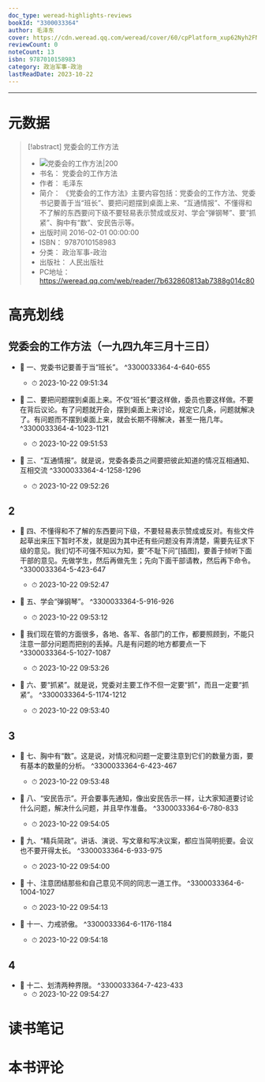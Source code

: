 ```yaml
---
doc_type: weread-highlights-reviews
bookId: "3300033364"
author: 毛泽东
cover: https://cdn.weread.qq.com/weread/cover/60/cpPlatform_xup62Nyh2FNTk1iMB5YnkJ/t7_cpPlatform_xup62Nyh2FNTk1iMB5YnkJ.jpg
reviewCount: 0
noteCount: 13
isbn: 9787010158983
category: 政治军事-政治
lastReadDate: 2023-10-22
---
```


---
# 元数据
> [!abstract] 党委会的工作方法
> - ![ 党委会的工作方法|200](https://cdn.weread.qq.com/weread/cover/60/cpPlatform_xup62Nyh2FNTk1iMB5YnkJ/t7_cpPlatform_xup62Nyh2FNTk1iMB5YnkJ.jpg)
> - 书名： 党委会的工作方法
> - 作者： 毛泽东
> - 简介： 《党委会的工作方法》主要内容包括：党委会的工作方法、党委书记要善于当“班长”、要把问题摆到桌面上来、“互通情报”、不懂得和不了解的东西要问下级不要轻易表示赞成或反对、学会“弹钢琴”、要“抓紧”、胸中有“数”、安民告示等。
> - 出版时间 2016-02-01 00:00:00
> - ISBN： 9787010158983
> - 分类： 政治军事-政治
> - 出版社： 人民出版社
> - PC地址：https://weread.qq.com/web/reader/7b632860813ab7388g014c80

# 高亮划线

## 党委会的工作方法（一九四九年三月十三日）


- 📌 一、党委书记要善于当“班长”。  ^3300033364-4-640-655
    - ⏱ 2023-10-22 09:51:34 

- 📌 二、要把问题摆到桌面上来。不仅“班长”要这样做，委员也要这样做。不要在背后议论。有了问题就开会，摆到桌面上来讨论，规定它几条，问题就解决了。有问题而不摆到桌面上来，就会长期不得解决，甚至一拖几年。  ^3300033364-4-1023-1121
    - ⏱ 2023-10-22 09:51:53 

- 📌 三、“互通情报”。就是说，党委各委员之间要把彼此知道的情况互相通知、互相交流  ^3300033364-4-1258-1296
    - ⏱ 2023-10-22 09:52:26 
## 2


- 📌 四、不懂得和不了解的东西要问下级，不要轻易表示赞成或反对。有些文件起草出来压下暂时不发，就是因为其中还有些问题没有弄清楚，需要先征求下级的意见。我们切不可强不知以为知，要“不耻下问”[插图]，要善于倾听下面干部的意见。先做学生，然后再做先生；先向下面干部请教，然后再下命令。  ^3300033364-5-423-647
    - ⏱ 2023-10-22 09:52:47 

- 📌 五、学会“弹钢琴”。  ^3300033364-5-916-926
    - ⏱ 2023-10-22 09:53:12 

- 📌 我们现在管的方面很多，各地、各军、各部门的工作，都要照顾到，不能只注意一部分问题而把别的丢掉。凡是有问题的地方都要点一下  ^3300033364-5-1027-1087
    - ⏱ 2023-10-22 09:53:26 

- 📌 六、要“抓紧”。就是说，党委对主要工作不但一定要“抓”，而且一定要“抓紧”。  ^3300033364-5-1174-1212
    - ⏱ 2023-10-22 09:53:40 
## 3


- 📌 七、胸中有“数”。这是说，对情况和问题一定要注意到它们的数量方面，要有基本的数量的分析。  ^3300033364-6-423-467
    - ⏱ 2023-10-22 09:53:48 

- 📌 八、“安民告示”。开会要事先通知，像出安民告示一样，让大家知道要讨论什么问题，解决什么问题，并且早作准备。  ^3300033364-6-780-833
    - ⏱ 2023-10-22 09:54:05 

- 📌 九、“精兵简政”。讲话、演说、写文章和写决议案，都应当简明扼要。会议也不要开得太长。  ^3300033364-6-933-975
    - ⏱ 2023-10-22 09:54:00 

- 📌 十、注意团结那些和自己意见不同的同志一道工作。  ^3300033364-6-1004-1027
    - ⏱ 2023-10-22 09:54:13 

- 📌 十一、力戒骄傲。  ^3300033364-6-1176-1184
    - ⏱ 2023-10-22 09:54:18 
## 4


- 📌 十二、划清两种界限。  ^3300033364-7-423-433
    - ⏱ 2023-10-22 09:54:27 
# 读书笔记

# 本书评论
